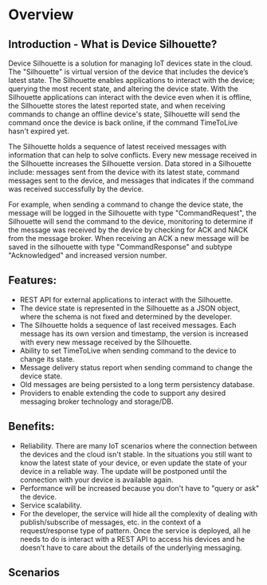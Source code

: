# Overview

## Introduction - What is Device Silhouette?

Device Silhouette is a solution for managing IoT devices state in the cloud.
The "Silhouette" is virtual version of the device that includes the device’s
latest state. The Silhouette enables applications to interact with the device;
querying the most recent state, and altering the device state. With the Silhouette
applications can interact with the device even when it is offline, the Silhouette
stores the latest reported state, and when receiving commands to change an offline
device's state, Silhouette will send the command once the device is back online,
if the command TimeToLive hasn't expired yet.

The Silhouette holds a sequence of latest received messages with information that
can help to solve conflicts. Every new message received in the Silhouette increases
the Silhouette version. Data stored in a Silhouette include: messages sent from the
device with its latest state, command messages sent to the device, and messages
that indicates if the command was received successfully by the device.

For example, when sending a command to change the device state, the message will
be logged in the Silhouette with type "CommandRequest", the Silhouette will send
the command to the device, monitoring to determine if the message was received
by the device by checking for ACK and NACK from the message broker. When receiving
an ACK a new message will be saved in the silhouette with type "CommandResponse"
and subtype "Acknowledged" and increased version number.


## Features:

- REST API for external applications to interact with the Silhouette.
- The device state is represented in the Silhouette as a JSON object, where the schema is not fixed and determined by the developer.
- The Silhouette holds a sequence of last received messages. Each message has its own version and timestamp, the version is increased with every new message received by the Silhouette.
- Ability to set TimeToLive when sending command to the device to change its state.
- Message delivery status report when sending command to change the device state.
- Old messages are being persisted to a long term persistency database.
- Providers to enable extending the code to support any desired messaging broker technology and storage/DB.

## Benefits:

- Reliability. There are many IoT scenarios where the connection between the devices and the cloud isn't stable. In the situations you still want to know the latest state of your device, or even update the state of your device in a reliable way. The update will be postponed until the connection with your device is available again.
- Performance will be increased because you don't have to "query or ask" the device.
- Service scalability.
- For the developer, the service will hide all the complexity of dealing with publish/subscribe of messages, etc. in the context of a request/response type of pattern. Once the service is deployed, all he needs to do is interact with a REST API to access his devices and he doesn’t have to care about the details of the underlying messaging.

## Scenarios
